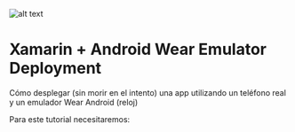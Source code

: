 ![alt text](https://www.blueboltsolutions.com/Portals/0/ContentImages/Logos/Xamarin%20Logo.png)
# Xamarin + Android Wear Emulator Deployment
Cómo desplegar (sin morir en el intento) una app utilizando un teléfono real y un emulador Wear Android (reloj)


Para este tutorial necesitaremos:

